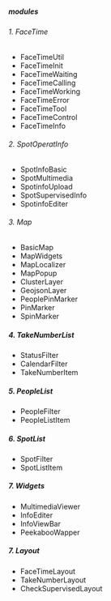 ##### modules

###### 1. FaceTime

- FaceTimeUtil
- FaceTimeInit
- FaceTimeWaiting
- FaceTimeCalling
- FaceTimeWorking
- FaceTimeError
- FaceTimeTool
- FaceTimeControl
- FaceTimeInfo

###### 2. SpotOperatInfo

- SpotInfoBasic
- SpotMultimedia
- SpotinfoUpload
- SpotSupervisedInfo
- SpotinfoEditer

###### 3. Map

- BasicMap
- MapWidgets
- MapLocalizer
- MapPopup
- ClusterLayer
- GeojsonLayer
- PeoplePinMarker
- PinMarker
- SpinMarker

##### 4. TakeNumberList

- StatusFilter
- CalendarFilter
- TakeNumberItem

##### 5. PeopleList

- PeopleFilter
- PeopleListItem

##### 6. SpotList

- SpotFilter
- SpotListItem

##### 7. Widgets

- MultimediaViewer
- InfoEditer
- InfoViewBar
- PeekabooWapper

##### 7. Layout

- FaceTimeLayout
- TakeNumberLayout
- CheckSupervisedLayout
